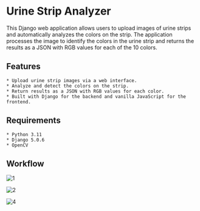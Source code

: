 # Urine Strip Analyzer

This Django web application allows users to upload images of urine strips and automatically analyzes the colors on the strip. The application processes the image to identify the colors in the urine strip and returns the results as a JSON with RGB values for each of the 10 colors.

## Features

    * Upload urine strip images via a web interface.
    * Analyze and detect the colors on the strip.
    * Return results as a JSON with RGB values for each color.
    * Built with Django for the backend and vanilla JavaScript for the frontend.

## Requirements

    * Python 3.11
    * Django 5.0.6
    * OpenCV

## Workflow

![1](https://github.com/abhinavs1920/Strip-Analyzer-OpenCV/assets/113504774/684fc0dd-6c56-4c18-aa24-90e8e1c1a4ae)

![2](https://github.com/abhinavs1920/Strip-Analyzer-OpenCV/assets/113504774/61f5040d-410f-44e1-bade-e1de43160fb7)

![4](https://github.com/abhinavs1920/Strip-Analyzer-OpenCV/assets/113504774/f5eb773f-b7ab-454a-8f54-d0c7036d3c0a)


